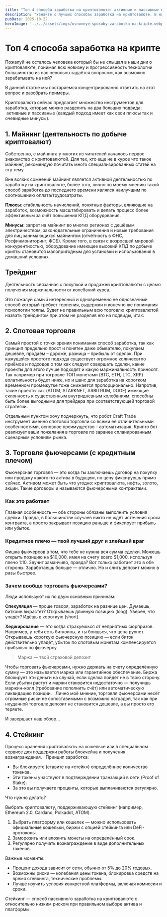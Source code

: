 ```yaml
---
title: "Топ 4 способа заработка на криптовалюте: активные и пассивные инструменты"
description: "Узнайте о лучших способах заработка на криптовалюте. В нашей статье мы рассмотрим несколько популярных методов. Откройте для себя возможности, которые предлагает мир криптовалют, и начните зарабатывать уже сегодня."
pubDate: 2025-10-22
heroImage: '../../assets/imgs/osnovnye-sposoby-zarabotka-na-kripte.webp'
---
```


# Топ 4 способа заработка на крипте

Пожалуй не осталось человека который бы не слышал в наши дни о криптовалюте, понимая всю новизну и прогрессивность технологии большинство из нас невольно задаётся вопросом, как возможно зарабатывать на ней?

В данной статье мы постараемся концентрированно ответить на этот вопрос и разобрать примеры.

Криптовалюта сейчас предлагает множество инструментов для заработка, которые можно разделить на два больших подвида:  активные и пассивные (каждый подход имеет как свои плюсы так и очевидные минусы).

## 1. Майнинг (деятельность по добыче криптовалют)

Собственно, с майнинга у многих из читателей началось первое знакомство с криптовалютой. Для тех, кто еще не в курсе что такое майнинг, рекомендую почитать много специализированных статей на эту тему.

Вне всяких сомнений майнинг является активной деятельностью по заработку на криптовалюте, более того, лично по моему мнению такой способ заработка до последнего времени являлся наилучшим по соотношению оплата/трудозатраты.

**Плюсы**: стабильность начислений, понятные факторы, влияющие на заработок, возможность масштабировать и делать процесс более эффективным за счёт повышения КПД оборудования.

**Минусы**: запрет на майнинг во многих регионах с дешёвым электричеством, законодательные ограничения и новые требования для лиц занимающихся майнингом (отчётность в ФНС, Росфинмониторинг, ФСБ). Кроме того, в связи с возросшей мировой конкурентностью, оборудование имеющее высокий КПД по добыче крипты становится малопригодным для установки и использования в домашний условиях.
 
## Трейдинг

Деятельность связанная с покупкой и продажей криптовалюты с целью получения маржинальности от колебаний курса.

Это пожалуй самый интересный и одновременно не однозначный способ который требует терпения, выдержки и конечно же понимания психологии толпы. Будет не правильным всю торговлю криптовалютой назвать трейдингом при этом не разделив его на подвиды, итак:

## 2. Спотовая торговля

Самый простой с точки зрения понимания способ заработка, так как принцип предельно прост и понятен даже обывателю, покупаем дешевле, продаём – дороже, разница – прибыль от сделок. При кажущейся простоте подхода существует огромное количесвтпо приёмов и подходов о том как следует совершать сделки, какие проекты для этого лучше подходят и какую маржинальность приносят. Так например при тогровле ТОП монетами (BTC, ETH, LTC, XRP) волатильность будет ниже, но и шанс для заработка на коротком временном промежутке тоже снижается пропорционально. Напротив, такие проекты как (ATOM, STARKNET, ARBITRUM, DOGE) имеющие склонность к существенным внутридневным колебаниям, способны быть более выгодными для трейдера при соответствующей торговой стратегии.

Отдельным пунктом хочу подчеркнуть, что робот Craft Trade инструмент именно спотовой торговли со всеми её отличительными особенностями, основное преимущество – автоматизация. Крипто бот реализует ваши пожелания в торговле по заранее спланированным сценарным условиям рынка.

## 3. Торговля фьючерсами (с кредитным плечом)

Фьючерсная торговля — это когда ты заключаешь договор на покупку или продажу какого-то актива в будущем, но цену фиксируешь прямо сейчас. Активом может быть что угодно: криптовалюта, нефть, золото, акции. Такие договоры и называются фьючерсными контрактами.

### Как это работает

Главная особенность — обе стороны обязаны выполнить условия сделки. Правда, в большинстве случаев никто не ждёт истечения срока контракта, а просто закрывает позицию раньше и фиксирует прибыль или убыток.

### Кредитное плечо — твой лучший друг и злейший враг

Фишка фьючерсов в том, что тебе не нужна вся сумма сделки. Можешь открыть позицию на $10,000, имея на счету всего $1,000, используя плечо 1:10. Звучит заманчиво, правда? Вот только работает это в обе стороны. Заработаешь больше — отлично. Но и слить депозит можно в разы быстрее.

### Зачем вообще торговать фьючерсами?

Люди используют их по двум основным причинам:

**Спекуляция** — проще говоря, заработок на разнице цен. Думаешь, биткоин вырастет? Открываешь длинную позицию (long). Уверен, что упадёт? Идёшь в короткую (short).

**Хеджирование** — это когда страхуешься от неприятных сюрпризов. Например, у тебя есть биткоины, и ты боишься, что цена рухнет. Открываешь короткую фьючерсную позицию — если биток действительно упадёт, убыток по спотовым монетам компенсируется прибылью по фьючерсу.

> Маржа — твой страховой депозит

Чтобы торговать фьючерсами, нужно держать на счету определённую сумму — это называется маржа или гарантийное обеспечение. Биржа блокирует эти деньги на случай, если сделка пойдёт не в твою сторону. Если убытки растут и маржи становится недостаточно — получишь маржин-колл (требование пополнить счёт) или автоматическую ликвидацию позиции.
 
Лично моё мнение, торговля фьючерсами несёт огромные риски не сопоставимыми с возможно наградой, так как при неудачной торговле депозит не становится дешевле, а вы просто его теряете.

И завершает наш обзор…

## 4. Стейкинг

Процесс хранения криптовалюты на кошельке или в специальном сервисе для поддержки работы блокчейна и получения вознаграждения.
 
Принцип заработка:

- Вы блокируете (ставите на «стейк») определённое количество токенов.
- Эти токены участвуют в подтверждении транзакций в сети (Proof of Stake).
- За это вы получаете проценты, которые выплачиваются регулярно.

Что нужно делать?

Выбрать криптовалюту, поддерживающую стейкинг (например, Ethereum 2.0, Cardano, Polkadot, ATOM).

1. Выбрать платформу или кошелек — можно использовать официальные кошельки, биржи с опцией стейкинга или DeFi-протоколы.
2. Заморозить или вложить монеты на определённый срок.
3. Регулярно получать вознаграждение в виде дополнительных токенов.

Важные моменты:

- Процент дохода зависит от сети, обычно от 5% до 20% годовых.
- Возможны риски — колебания цены токена, блокировка средств на время стейкинга, технические проблемы.
- Лучше изучить условия конкретной платформы, включая комиссии и сроки.

Стейкинг — способ пассивного заработка на криптовалюте с относительно низким риском при правильном выборе актива и платформы.
